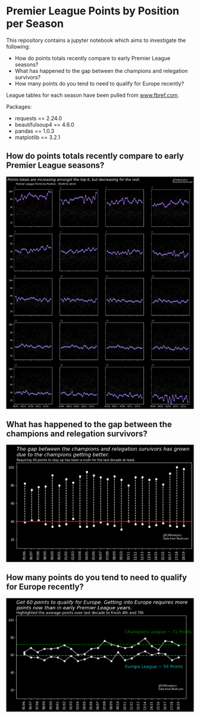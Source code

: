 # Premier League Points by Position per Season

This repository contains a jupyter notebook which aims to  investigate the following:

- How do points totals recently compare to early Premier League seasons?
- What has happened to the gap between the champions and relegation survivors?
- How many points do you tend to need to qualify for Europe recently?

League tables for each season have been pulled from www.fbref.com.

Packages:
- requests == 2.24.0
- beautifulsoup4 == 4.6.0
- pandas == 1.0.3
- matplotlib == 3.2.1

## How do points totals recently compare to early Premier League seasons?
<img src="Premier League Points Totals by Position.png" align="center">

## What has happened to the gap between the champions and relegation survivors?
<img src="Champions and Survivors Gap.png" align="center">


## How many points do you tend to need to qualify for Europe recently?
<img src="Qualifying for Europe.png" align="center">
